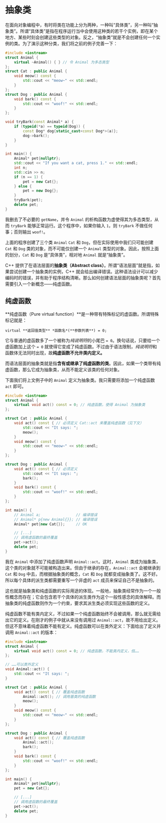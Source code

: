 # 抽象类

在面向对象编程中，有时将类在功能上分为两种，一种叫“具体类”，另一种叫“抽象类”。所谓“具体类”是指在程序运行当中会使用这种类的若干个实例，即在某个地方、某些时刻会创建这些类型的对象。反之，“抽象类”就是不会创建任何一个实例的类。为了演示这种分类，我们将之前的例子完善一下：

```CPP
#include <iostream>
struct Animal {
    virtual ~Animal() { } // 令 Animal 为多态类型
};
struct Cat : public Animal {
    void meow() const {
        std::cout << "meow~" << std::endl;
    }
};
struct Dog : public Animal {
    void bark() const {
        std::cout << "woof!" << std::endl;
    }
};

void tryBark(const Animal* a) {
    if (typeid(*a) == typeid(Dog)) {
        const Dog* dog{static_cast<const Dog*>(a)};
        dog->bark();
    }
}

int main() {
    Animal* pet{nullptr};
    std::cout << "If you want a cat, press 1." << std::endl;
    int n;
    std::cin >> n;
    if (n == 1) {
        pet = new Cat{};
    } else {
        pet = new Dog{};
    }
    tryBark(pet);
    delete pet;
}
```

我删去了不必要的 `getName`，并令 `Animal` 的析构函数为虚使得其为多态类型，从而 `tryBark` 能够正常运行。这个程序中，如果你输入 `1`，则 `tryBark` 不做任何事；否则输出 `woof!`。

上面的程序创建了三个类 `Animal` `Cat` 和 `Dog`，但在实际使用中我们只可能创建 `Cat` 和 `Dog` 类的对象，而不可能仅创建一个 `Animal` 类型的对象。因此，按照上面的划分，`Cat` 和 `Dog` 是“具体类”，相对地 `Animal` 就是“抽象类”。

C++ 提供了在语法层面的**抽象类（Abstract class）**。所谓“语法层面”就是指，如果尝试创建一个抽象类的实例，C++ 就会给出编译错误。这种语法设计可以减少编码时的错误，并有助于程序结构清晰。那么如何创建语法层面的抽象类呢？首先需要引入一个新概念——纯虚函数。

## 纯虚函数

**纯虚函数（Pure virtual function）**是一种带有特殊标记的虚函数。所谓特殊标记就是：
```sdsc
virtual **返回值类型** *函数名*(**参数列表**) = 0;
```

它与普通的虚函数多了一个被称为*纯说明符*的小尾巴 `= 0`。换句话说，只要给一个虚函数加上这个 `= 0` 就使得它变成了纯虚函数。不过由于语法限制，*纯说明符*和函数体无法同时出现，故**纯虚函数不允许类内定义。**

而语法层面的抽象类就是指**含有或继承了纯虚函数的类**。因此，如果一个类带有纯虚函数，那么它成为抽象类，从而不能定义该类的任何对象。

下面我们将上文例子中的 `Animal` 定义为抽象类。我只需要将添加一个纯虚函数 `act` 即可。

```CPP
#include <iostream>
struct Animal {
    virtual void act() const = 0; // 纯虚函数，使得 Animal 为抽象类
};

struct Cat : public Animal {
    void act() const { // 必须定义 Cat::act 来覆盖纯虚函数（见下文）
        std::cout << "It says: ";
        meow();
    }
    void meow() const {
        std::cout << "meow~" << std::endl;
    }
};

struct Dog : public Animal {
    void act() const { // 必须定义
        std::cout << "It says: ";
        bark();
    }
    void bark() const {
        std::cout << "woof!" << std::endl;
    }
};

int main() {
    // Animal a;                // 编译错误
    // Animal* p{new Animal{}}; // 编译错误
    Animal* pet{new Cat{}};     // OK

    // [...]
    // 调用虚函数的最终覆盖
    pet->act();
    delete pet;
}
```

我在 `Animal` 中添加了纯虚函数声明 `Animal::act`。这时，`Animal` 类成为抽象类，这个类的对象就不可能被构造出来。但由于继承的存在，`Animal::act` 会被继承到 `Cat` 和 `Dog` 中去，而根据抽象类的概念，`Cat` 和 `Dog` 就都变成抽象类了。这不好。所以每个具体的派生类都需要重写一个非虚的 `act` 成员来保证自己不是抽象的。

这也就是抽象类和纯虚函数的实际用途的体现。一般地，抽象类经常作为一个一般性概念而存在；它会包含若干个具体的派生类作为这个一般性感念的具体解释。而抽象类的纯虚函数则作为一个约束，要求其派生类必须实现这些函数的定义。

纯虚函数不能有类内定义，不过如果一个纯虚函数始终不会被调用，那么就无需给出它的定义。在刚才的例子中就从来没有调用过 `Animal::act`，故不用给出定义。但这不意味着纯虚函数不能有定义。纯虚函数可以在类外定义：下面给出了定义并调用 `Animal::act` 的版本：
```CPP
#include <iostream>
struct Animal {
    virtual void act() const = 0; // 纯虚函数，不能类内定义，但……
};

// ……可以类外定义
void Animal::act() {
    std::cout << "It says: ";
}

struct Cat : public Animal {
    void act() const { // 覆盖纯虚函数
        Animal::act(); // 调用基类的纯虚函数
        meow();
    }
    void meow() const {
        std::cout << "meow~" << std::endl;
    }
};

struct Dog : public Animal {
    void act() const { // 覆盖纯虚函数
        Animal::act();
        bark();
    }
    void bark() const {
        std::cout << "woof!" << std::endl;
    }
};

int main() {
    Animal* pet{nullptr};
    pet = new Cat{};

    // [...]
    // 调用虚函数的最终覆盖
    pet->act(); 
    delete pet;
}
```
